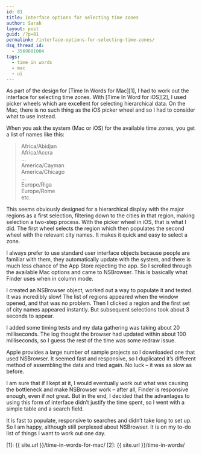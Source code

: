```yaml
---
id: 81
title: Interface options for selecting time zones
author: Sarah
layout: post
guid: /?p=81
permalink: /interface-options-for-selecting-time-zones/
dsq_thread_id:
  - 3569601004
tags:
  - time in words
  - mac
  - ui
---
```

As part of the design for [Time In Words for Mac][1], I had to work out the interface for selecting time zones. With [Time In Word for iOS][2], I used picker wheels which are excellent for selecting hierarchical data. On the Mac, there is no such thing as the iOS picker wheel and so I had to consider what to use instead.

When you ask the system (Mac or iOS) for the available time zones, you get a list of names like this:
> Africa/Abidjan  
> Africa/Accra  
> &#8230;  
> America/Cayman  
> America/Chicago  
> &#8230;  
> Europe/Riga  
> Europe/Rome  
> etc.

This seems obviously designed for a hierarchical display with the major regions as a first selection, filtering down to the cities in that region, making selection a two-step process. With the picker wheel in iOS, that is what I did. The first wheel selects the region which then populates the second wheel with the relevant city names. It makes it quick and easy to select a zone.

I always prefer to use standard user interface objects because people are familiar with them, they automatically update with the system, and there is much less chance of the App Store rejecting the app. So I scrolled through the available Mac options and came to NSBrowser. This is basically what Finder uses when in column mode.

I created an NSBrowser object, worked out a way to populate it and tested. It was incredibly slow! The list of regions appeared when the window opened, and that was no problem. Then I clicked a region and the first set of city names appeared instantly. But subsequent selections took about 3 seconds to appear.

I added some timing tests and my data gathering was taking about 20 milliseconds. The log thought the browser had updated within about 100 milliseconds, so I guess the rest of the time was some redraw issue.

Apple provides a large number of sample projects so I downloaded one that used NSBrowser. It seemed fast and responsive, so I duplicated it&#8217;s different method of assembling the data and tried again. No luck &#8211; it was as slow as before.

I am sure that if I kept at it, I would eventually work out what was causing the bottleneck and make NSBrowser work &#8211; after all, Finder is responsive enough, even if not great. But in the end, I decided that the advantages to using this form of interface didn&#8217;t justify the time spent, so I went with a simple table and a search field.

It is fast to populate, responsive to searches and didn&#8217;t take long to set up. So I am happy, although still perplexed about NSBrowser. It is on my to-do list of things I want to work out one day.

 [1]: {{ site.url }}/time-in-words-for-mac/
 [2]: {{ site.url }}/time-in-words/
